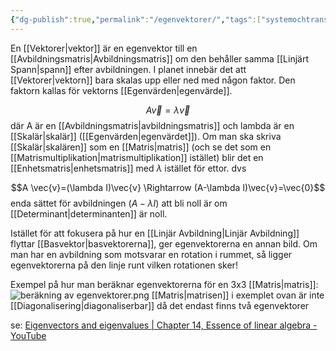 ```yaml
---
{"dg-publish":true,"permalink":"/egenvektorer/","tags":["systemochtransformer","linjäralgebra"]}
---
```


En [[Vektorer\|vektor]] är en egenvektor till en [[Avbildningsmatris\|Avbildningsmatris]] om den behåller samma [[Linjärt Spann\|spann]] efter avbildningen. I planet innebär det att [[Vektorer\|vektorn]] bara skalas upp eller ned med någon faktor. Den faktorn kallas för vektorns [[Egenvärden\|egenvärde]]. 

$$A\vec{v}=\lambda\vec{v}$$
där A är en [[Avbildningsmatris\|avbildningsmatris]] och lambda är en [[Skalär\|skalär]] ([[Egenvärden\|egenvärdet]]). Om man ska skriva [[Skalär\|skalären]] som en [[Matris\|matris]] (och se det som en [[Matrismultiplikation\|matrismultiplikation]] istället) blir det en [[Enhetsmatris\|enhetsmatris]] med $\lambda$ istället för ettor. dvs

$$A \vec{v}=(\lambda I)\vec{v} \Rightarrow (A-\lambda I)\vec{v}=\vec{0}$$
enda sättet för avbildningen $(A-\lambda I)$ att bli noll är om [[Determinant\|determinanten]] är noll.


Istället för att fokusera på hur en [[Linjär Avbildning\|Linjär Avbildning]] flyttar [[Basvektor\|basvektorerna]], ger egenvektorerna en annan bild. Om man har en avbildning som motsvarar en rotation i rummet, så ligger egenvektorerna på den linje runt vilken rotationen sker!

Exempel på hur man beräknar egenvektorerna för en 3x3 [[Matris\|matris]]:
![beräkning av egenvektorer.png](/img/user/images/ber%C3%A4kning%20av%20egenvektorer.png)
[[Matris\|matrisen]] i exemplet ovan är inte [[Diagonalisering\|diagonaliserbar]] då det endast finns två egenvektorer


se: [Eigenvectors and eigenvalues | Chapter 14, Essence of linear algebra - YouTube](https://www.youtube.com/watch?v=PFDu9oVAE-g&list=PL0-GT3co4r2y2YErbmuJw2L5tW4Ew2O5B&index=14)